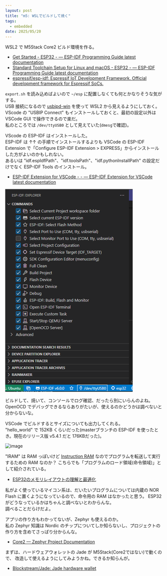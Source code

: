 ```yaml
---
layout: post
title: "m5: WSLでビルドして焼く"
tags:
  - embedded
date: 2025/05/20
---
```


WSL2 で M5Stack Core2 ビルド環境を作る。

* [Get Started - ESP32 - — ESP-IDF Programming Guide latest documentation](https://docs.espressif.com/projects/esp-idf/en/latest/esp32/get-started/#)
* [Standard Toolchain Setup for Linux and macOS - ESP32 - — ESP-IDF Programming Guide latest documentation](https://docs.espressif.com/projects/esp-idf/en/latest/esp32/get-started/linux-macos-setup.html)
* [espressif/esp-idf: Espressif IoT Development Framework. Official development framework for Espressif SoCs.](https://github.com/espressif/esp-idf)

`export.sh` を読み込めばよいので `~/esp` に配置しなくても何とかなりそうな気がする。  
USB 接続になるので [usbipd-win](https://github.com/dorssel/usbipd-win) を使って WSL2 から見えるようにしておく。
VScode の "USBIP Connect" もインストールしておくと、最初の設定以外は VSCode GUI で操作できるので楽だ。  
私のところでは `/dev/ttyUSB0` として見えていた(`dmesg`で確認)。

VScode の ESP-IDF はインストールした。  
ESP-IDF は ↑↑ の手順でインストールするよりも VSCode の ESP-IDF Extension で「Configure ESP-IDF Extension > EXPRESS」からインストールした方がよいのかもしれない。  
あるいは "idf.espIdfPath"、"idf.toolsPath"、"idf.pythonInstallPath" の設定だけでなく ESP-IDF Tools のインストール。

* [ESP-IDF Extension for VSCode - - — ESP-IDF Extension for VSCode latest documentation](https://docs.espressif.com/projects/vscode-esp-idf-extension/en/latest/)

![image](images/20250520a-1.png)

ビルドして、焼いて、コンソールでログ確認、だったら別にいらんのよね。
OpenOCD でデバッグできるならありがたいが、使えるのかどうかは調べないと分からないな。  

VSCode でビルドするとサイズについても出力してくれる。  
"hello_world" で 152KB くらいだった(masterブランチの ESP-IDF を使ったとき。現在のリリース版 v5.4.1 だと 176KBだった)。

![image](images/20250520a-2.png)

"IRAM" は RAM っぽいけど [Instruction RAM](https://docs.espressif.com/projects/esp-idf/en/latest/esp32/api-guides/memory-types.html#iram-instruction-ram) なのでプログラムを転送して実行するための RAM なのか？ 
こちらでも「プログラムのロード領域(命令領域)」として紹介されている。

* [ESP32のメモリレイアウトの理解と最適化](https://zenn.dev/paradoia/articles/ce34af18e74392)

私がよく使っているマイコン系は、だいたいプログラムについては内蔵の NOR Flash に置くようになっているので、命令用の RAM はなかったと思う。
ESP32 がどうなっているかはちゃんと調べないとわからんな。  
調べることだらけだよ。

アプリの作り方もわかってないが、Zephyr も使えるのか。  
私の Zephyr 知識は Nordic のチップについてしか知らないし、プロジェクトの作り方を含めてさっぱり分からんな。

* [Core2 — Zephyr Project Documentation](https://docs.zephyrproject.org/latest/boards/m5stack/m5stack_core2/doc/index.html)

まずは、ハードウェアウォレットの Jade が M5Stack(Core2ではない)で動くので、
改造して使えるようにしてみようかね。できるか知らんが。

* [Blockstream/Jade: Jade hardware wallet](https://github.com/Blockstream/Jade)

